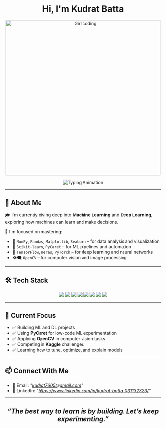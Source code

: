 <!-- Profile Header -->
<p align="center">
  <h1 align="center">Hi, I'm <strong>Kudrat Batta</strong></h1>
  
<p align="center">
  <img src="https://mir-s3-cdn-cf.behance.net/project_modules/disp/601014116770475.6068beff4640a.gif" width="500" alt="Girl coding" />
</p>

<!-- Typing animation -->
<p align="center">
  <img src="https://readme-typing-svg.demolab.com?font=Fira+Code&duration=3000&pause=1000&color=00F7FF&center=true&vCenter=true&width=435&lines=Aspiring+Machine+Learning+Engineer;Exploring+Deep+Learning+%26+AI;Building+one+project+at+a+time..." alt="Typing Animation" />
</p>

---

## 🧠 About Me

🎓 I'm currently diving deep into **Machine Learning** and **Deep Learning**, exploring how machines can learn and make decisions.

🔬 I'm focused on mastering:

- 🧮 `NumPy`, `Pandas`, `Matplotlib`, `Seaborn` – for data analysis and visualization  
- 🤖 `Scikit-learn`, `PyCaret` – for ML pipelines and automation  
- 🧠 `TensorFlow`, `Keras`, `PyTorch` – for deep learning and neural networks  
- 👁️‍🗨️ `OpenCV` – for computer vision and image processing

---

## 🛠️ Tech Stack

<p align="center">
  <!-- Icons -->
  <img src="https://img.shields.io/badge/Python-3776AB?style=for-the-badge&logo=python&logoColor=white"/>
  <img src="https://img.shields.io/badge/TensorFlow-FF6F00?style=for-the-badge&logo=tensorflow&logoColor=white"/>
  <img src="https://img.shields.io/badge/PyTorch-EE4C2C?style=for-the-badge&logo=pytorch&logoColor=white"/>
  <img src="https://img.shields.io/badge/scikit--learn-F7931E?style=for-the-badge&logo=scikit-learn&logoColor=white"/>
  <img src="https://img.shields.io/badge/Pandas-150458?style=for-the-badge&logo=pandas&logoColor=white"/>
  <img src="https://img.shields.io/badge/Numpy-013243?style=for-the-badge&logo=numpy&logoColor=white"/>
  <img src="https://img.shields.io/badge/OpenCV-5C3EE8?style=for-the-badge&logo=opencv&logoColor=white"/>
  <img src="https://img.shields.io/badge/PyCaret-3C1361?style=for-the-badge&logo=python&logoColor=white"/>
</p>

---

## 📌 Current Focus

- ✅ Building ML and DL projects
- ✅ Using **PyCaret** for low-code ML experimentation
- ✅ Applying **OpenCV** in computer vision tasks
- ✅ Competing in **Kaggle** challenges
- ✅ Learning how to tune, optimize, and explain models

---

## 📫 Connect With Me

- 📧 Email: *"kudrat7605@gmail.com"*  
- 💼 LinkedIn: *"https://www.linkedin.com/in/kudrat-batta-031132323/"*

  
---

<h2 align="center"><i>“The best way to learn is by building. Let’s keep experimenting.”</i></h2>


